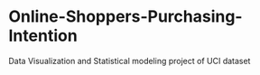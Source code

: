 # Online-Shoppers-Purchasing-Intention
Data Visualization and Statistical modeling project of UCI dataset

